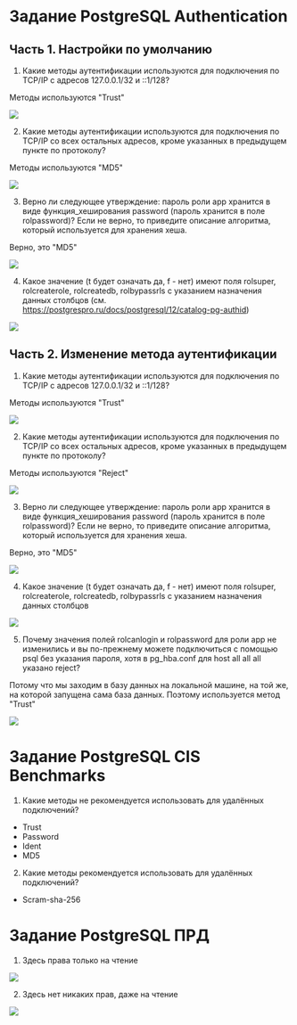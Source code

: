 # Задание PostgreSQL Authentication

## Часть 1. Настройки по умолчанию

1. Какие методы аутентификации используются для подключения по TCP/IP с адресов 127.0.0.1/32 и ::1/128?

Методы используются "Trust"

![](/pic/um.um.png)

2. Какие методы аутентификации используются для подключения по TCP/IP со всех остальных адресов, кроме указанных в предыдущем пункте по протоколу?

Методы используются "MD5"

![](/pic/um.dois.png)

3. Верно ли следующее утверждение: пароль роли app хранится в виде функция_хеширования password (пароль хранится в поле rolpassword)? Если не верно, то приведите описание алгоритма, который используется для хранения хеша.

Верно, это "MD5"

![](/pic/um.tres.png)

4. Какое значение (t будет означать да, f - нет) имеют поля rolsuper, rolcreaterole, rolcreatedb, rolbypassrls с указанием назначения данных столбцов (см. https://postgrespro.ru/docs/postgresql/12/catalog-pg-authid)

![](/pic/um.quatro.png)

## Часть 2. Изменение метода аутентификации

1. Какие методы аутентификации используются для подключения по TCP/IP с адресов 127.0.0.1/32 и ::1/128?

Методы используются "Trust"

![](/pic/um.cinco.png)

2. Какие методы аутентификации используются для подключения по TCP/IP со всех остальных адресов, кроме указанных в предыдущем пункте по протоколу?

Методы используются "Reject"

![](/pic/um.seis.png)

3. Верно ли следующее утверждение: пароль роли app хранится в виде функция_хеширования password (пароль хранится в поле rolpassword)? Если не верно, то приведите описание алгоритма, который используется для хранения хеша.

Верно, это "MD5"

![](/pic/um.sete.png)

4. Какое значение (t будет означать да, f - нет) имеют поля rolsuper, rolcreaterole, rolcreatedb, rolbypassrls с указанием назначения данных столбцов

![](/pic/um.oito.png)

5. Почему значения полей rolcanlogin и rolpassword для роли app не изменились и вы по-прежнему можете подключиться с помощью psql без указания пароля, хотя в pg_hba.conf для host all all all указано reject?

Потому что мы заходим в базу данных на локальной машине, на той же, на которой запущена сама база данных. Поэтому используется метод "Trust"

![](/pic/um.nove.png)

# Задание PostgreSQL CIS Benchmarks

1. Какие методы не рекомендуется использовать для удалённых подключений?

* Trust	
* Password
* Ident
* MD5

2. Какие методы рекомендуется использовать для удалённых подключений?

* Scram-sha-256 

# Задание PostgreSQL ПРД

1. Здесь права только на чтение

![](/pic/tres.um.png)

2. Здесь нет никаких прав, даже на чтение

![](/pic/tres.dois.png)

